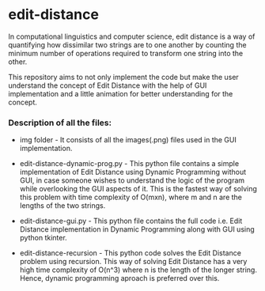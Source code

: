 # edit-distance

In computational linguistics and computer science, edit distance is a way of quantifying how dissimilar two strings are to one another by counting the minimum number of operations required to transform one string into the other.

This repository aims to not only implement the code but make the user understand the concept of Edit Distance with the help of GUI implementation and a little animation for better understanding for the concept.

### Description of all the files:
* img folder - It consists of all the images(.png) files used in the GUI implementation.

* edit-distance-dynamic-prog.py - This python file contains a simple implementation of Edit Distance using Dynamic Programming without GUI, in case someone wishes to understand the logic of the program while overlooking the GUI aspects of it. This is the fastest way of solving this problem with time complexity of O(mxn), where m and n are the lengths of the two strings.

* edit-distance-gui.py - This python file contains the full code i.e. Edit Distance implementation in Dynamic Programming along with GUI using python tkinter.

* edit-distance-recursion - This python code solves the Edit Distance problem using recursion. This way of solving Edit Distance has a very high time complexity of O(n^3) where n is the length of the longer string. Hence, dynamic programming aproach is preferred over this.
